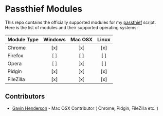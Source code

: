 # Passthief Modules
This repo contains the officially supported modules for my [passthief](https://github.com/sadboyzvone/passthief) script.<br />
Here is the list of modules and their supported operating systems:

| Module Type | Windows | Mac OSX | Linux |
| ----------- |:-------:|:-------:|:-----:|
| Chrome      | [x]     | [x]     | [x]   |
| Firefox     | [ ]     | [ ]     | [ ]   |
| Opera       | [ ]     | [x]     | [ ]   |
| Pidgin      | [x]     | [x]     | [x]   |
| FileZilla   | [x]     | [x]     | [x]   |

## Contributors
* [Gavin Henderson](https://github.com/gavinhenderson) - Mac OSX Contributor ( Chrome, Pidgin, FileZilla etc. )
